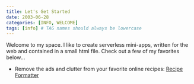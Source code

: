 ```yaml
---
title: Let's Get Started
date: 2003-06-28
categories: [INFO, WELCOME]
tags: [info] # TAG names should always be lowercase
---
```


Welcome to my space. I like to create serverless mini-apps, written for the web and contained in a small html file. Check out a few of my favorites below...

- Remove the ads and clutter from your favorite online recipes: [Recipe Formatter](/Recipe)
